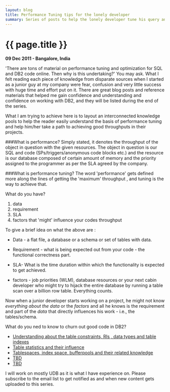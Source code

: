 ```yaml
---
layout: blog
title: Performance Tuning tips for the lonely developer
summary: Series of posts to help the lonely developer tune his query and DB2 database code 
---
```


# {{ page.title }}

__09 Dec 2011 - Bangalore, India__

'There are tons of material on performance tuning and optimization for SQL and DB2 code online. Then why is this undertaking?' You may ask. What I felt reading each piece of knowledge from disparate sources when I started as a junior guy at my company were fear, confusion and very little success with huge time and effort put on it. There are great blog posts and reference materials that helped me gain confidence and understanding and confidence on working with DB2, and they will be listed during the end of the series. 

What I am trying to achieve here is to layout an interconnected knowledge pools to help the reader easily understand the basis of performance tuning and help him/her take a path to achieving good throughputs in their projects. 

###What is performance? 
Simply stated, it denotes the throughput of the object in question with the given resources. The object in question is our SQL and code (SPs/triggers/anonymous code blocks etc.) and the resource is our database composed of certain amount of memory and the priority assigned to the programmer as per the SLA agreed by the company. 

###What is performance tuning? 
The word 'performance' gets defined more along the lines of getting the 'maximum' throughput , and tuning is the way to achieve that. 


What do you have? 

1. data
2. requirement
3. SLA
4. factors that 'might' influence your codes throughput

To give a brief idea on what the above are :

* Data - a flat file, a database or a schema or set of tables with data. 

* Requirement - what is being expected out from your code - the functional correctness part.

* SLA- What is the time duration within which the functionality is expected to get achieved. 

* factors - job priorities (WLM), database resources or your next cabin developer who might try to hijack the entire database by running a table scan over a billion row table. Everything counts. 

Now when a junior developer starts working on a project, he might not know _everything about the data_ or the _factors_ and all he knows is the requirement and part of the _data_ that directly influences his work - i.e., the tables/schema. 

What do you ned to know to churn out good code in DB2? 

* [Understanding about the table constraints, RIs , data types and table indexes ][newpage]
* [Table statistics and their influence][newpage]
* [Tablespaces, index space, bufferpools and their related knowledge][newpage]
* [TBD][newpage]
* [TBD][newpage]

[newpage]: /static/tbdeveloped.html "The page is yet to be written" 

I will work on mostly UDB as it is what I have experience on. Please subscribe to the email list to get notified as and when new content gets uploaded to this series. 

